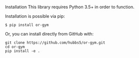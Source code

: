 Installation
This library requires Python 3.5+ in order to function.

Installation is possible via pip:

```
$ pip install or-gym
```

Or, you can install directly from GitHub with:

```
git clone https://github.com/hubbs5/or-gym.git
cd or-gym
pip install -e .
```
